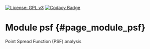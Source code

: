 [![License: GPL v3](https://img.shields.io/badge/License-GPL%20v3-blue.svg)](http://www.gnu.org/licenses/gpl-3.0) [![Codacy Badge](https://api.codacy.com/project/badge/Grade/6484ee6d80a84008a47dc1b2332d3845)](https://www.codacy.com/gh/milk-org/psf?utm_source=github.com&amp;utm_medium=referral&amp;utm_content=milk-org/psf&amp;utm_campaign=Badge_Grade)

# Module psf {#page_module_psf}

Point Spread Function (PSF) analysis

